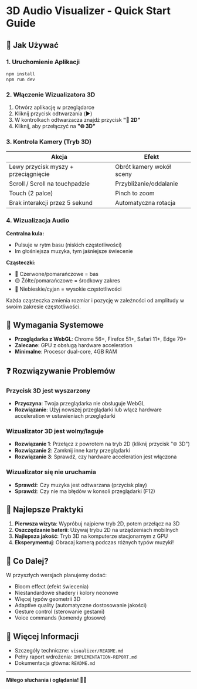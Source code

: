 # 3D Audio Visualizer - Quick Start Guide

## 🚀 Jak Używać

### 1. Uruchomienie Aplikacji

```bash
npm install
npm run dev
```

### 2. Włączenie Wizualizatora 3D

1. Otwórz aplikację w przeglądarce
2. Kliknij przycisk odtwarzania (▶️)
3. W kontrolkach odtwarzacza znajdź przycisk **"🎨 2D"**
4. Kliknij, aby przełączyć na **"🌐 3D"**

### 3. Kontrola Kamery (Tryb 3D)

| Akcja | Efekt |
|-------|-------|
| Lewy przycisk myszy + przeciągnięcie | Obrót kamery wokół sceny |
| Scroll / Scroll na touchpadzie | Przybliżanie/oddalanie |
| Touch (2 palce) | Pinch to zoom |
| Brak interakcji przez 5 sekund | Automatyczna rotacja |

### 4. Wizualizacja Audio

**Centralna kula:**
- Pulsuje w rytm basu (niskich częstotliwości)
- Im głośniejsza muzyka, tym jaśniejsze świecenie

**Cząsteczki:**
- 🔴 Czerwone/pomarańczowe = bas
- 🟡 Żółte/pomarańczowe = środkowy zakres
- 🔵 Niebieskie/cyjan = wysokie częstotliwości

Każda cząsteczka zmienia rozmiar i pozycję w zależności od amplitudy w swoim zakresie częstotliwości.

## 🔧 Wymagania Systemowe

- **Przeglądarka z WebGL**: Chrome 56+, Firefox 51+, Safari 11+, Edge 79+
- **Zalecane**: GPU z obsługą hardware acceleration
- **Minimalne**: Procesor dual-core, 4GB RAM

## ❓ Rozwiązywanie Problemów

### Przycisk 3D jest wyszarzony
- **Przyczyna**: Twoja przeglądarka nie obsługuje WebGL
- **Rozwiązanie**: Użyj nowszej przeglądarki lub włącz hardware acceleration w ustawieniach przeglądarki

### Wizualizator 3D jest wolny/laguje
- **Rozwiązanie 1**: Przełącz z powrotem na tryb 2D (kliknij przycisk "🌐 3D")
- **Rozwiązanie 2**: Zamknij inne karty przeglądarki
- **Rozwiązanie 3**: Sprawdź, czy hardware acceleration jest włączona

### Wizualizator się nie uruchamia
- **Sprawdź**: Czy muzyka jest odtwarzana (przycisk play)
- **Sprawdź**: Czy nie ma błędów w konsoli przeglądarki (F12)

## 🎯 Najlepsze Praktyki

1. **Pierwsza wizyta**: Wypróbuj najpierw tryb 2D, potem przełącz na 3D
2. **Oszczędzanie baterii**: Używaj trybu 2D na urządzeniach mobilnych
3. **Najlepsza jakość**: Tryb 3D na komputerze stacjonarnym z GPU
4. **Eksperymentuj**: Obracaj kamerą podczas różnych typów muzyki!

## 🔮 Co Dalej?

W przyszłych wersjach planujemy dodać:
- Bloom effect (efekt świecenia)
- Niestandardowe shadery i kolory neonowe
- Więcej typów geometrii 3D
- Adaptive quality (automatyczne dostosowanie jakości)
- Gesture control (sterowanie gestami)
- Voice commands (komendy głosowe)

## 📖 Więcej Informacji

- Szczegóły techniczne: `visualizer/README.md`
- Pełny raport wdrożenia: `IMPLEMENTATION-REPORT.md`
- Dokumentacja główna: `README.md`

---

**Miłego słuchania i oglądania! 🎵✨**
